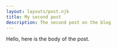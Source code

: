 ```yaml
---
layout: layouts/post.njk
title: My second post
description: The second post on the blog
---
```

Hello, here is the body of the post.
